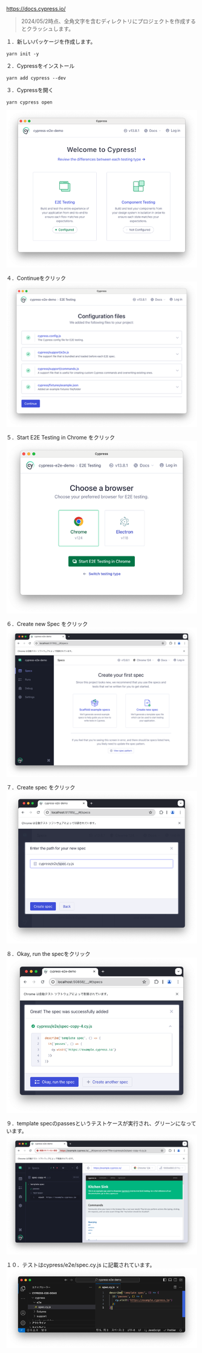 https://docs.cypress.io/
>2024/05/2時点、全角文字を含むディレクトリにプロジェクトを作成するとクラッシュします。


１．新しいパッケージを作成します。
```
yarn init -y
```

２．Cypressをインストール
```
yarn add cypress --dev
```

３．Cypressを開く
```
yarn cypress open
```

![alt text](readme/image1.png)

４．Continueをクリック
![alt text](readme/image2.png)

５．Start E2E Testing in Chrome をクリック
![alt text](readme/image3.png)

６．Create new Spec をクリック
![alt text](readme/image4.png)

７．Create spec をクリック
![alt text](readme/image5.png)

８．Okay, run the specをクリック
![alt text](readme/image6.png)

９．template specのpassesというテストケースが実行され、グリーンになっています。
![alt text](readme/image7.png)

１０．テストはcypress/e2e/spec.cy.js に記載されています。
![alt text](readme/image8.png)